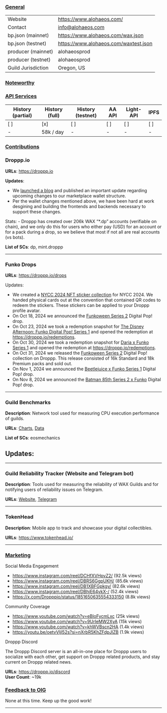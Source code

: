 ### <ins>General</ins>

|  |  |
| --- | --- |
| Website | https://www.alohaeos.com/ |
| Contact | info@alohaeos.com |
| bp.json (mainnet) | https://www.alohaeos.com/wax.json |
| bp.json (testnet) | https://www.alohaeos.com/waxtest.json |
| producer (mainnet) | alohaeosprod |
| producer (testnet) | alohaeosprod |
| Guild Jurisdiction | Oregon, US |

### <ins>Noteworthy</ins>


### <ins>API Services</ins>

| History (partial) | History (full) | History (testnet) | AA API | Light-API  | IPFS |
|--------|--------|--------|--------|--------|--------|
| [ ] | [x] | [ ] | [ ] | [ ] | [ ] |  [ ] |
| - | 58k / day | - | - | - |  - |


### <ins>Contributions</ins>

### Droppp.io

**URLs**: https://droppp.io

**Updates**: 

- We [launched a blog](https://droppp.io/bloggg/) and published an important update regarding upcoming changes to our marketplace wallet structure.   
- Per the wallet changes mentioned above, we have been hard at work desgining and building the frontends and backends necessary to support these changes.   

Stats: - Droppp has created over 206k WAX “*.dp” accounts (verifiable on chain), and we only do this for users who either pay (USD) for an account or for a pack during a drop, so we believe that most if not all are real accounts (vs bots).

**List of SCs**: dp, mint.droppp

-------------------------------------------------------------------------------------------

### Funko Drops

**URLs**: https://droppp.io/drops

Updates:

- We created a [NYCC 2024 NFT sticker collection](https://wax.atomichub.io/explorer/collection/wax-mainnet/stckr.droppp) for NYCC 2024. We handed physical cards out at the convention that contained QR codes to redeem the stickers. These stickers can be applied to your Droppp profile avatar.   
- On Oct 18, 2024 we announced the [Funkoween Series 2](https://droppp.io/drop/234/funkoween-series-2/) Digital Pop! drop.   
- On Oct 23, 2024 we took a redemption snapshot for [The Disney Afternoon: Funko Digital Pop! Series 1](https://droppp.io/drop/204/the-disney-afternoon-series-1/) and opened the redemption at https://droppp.io/redemptions.
- On Oct 30, 2024 we took a redemption snapshot for [Daria x Funko Series 1](https://droppp.io/drop/207/daria-series-1/) and opened the redemption at https://droppp.io/redemptions.   
- On Oct 31, 2024 we released the [Funkoween Series 2](https://droppp.io/drop/234/funkoween-series-2/) Digital Pop! collection on Droppp. This release consisted of 16k Standard and 18k Premium packs and sold out.   
- On Nov 1, 2024 we announced the [Beetlejuice x Funko Series 1](https://droppp.io/drop/237/beetlejuice-series-1/) Digital Pop! drop.   
- On Nov 8, 2024 we announced the [Batman 85th Series 2 x Funko](https://droppp.io/drop/240/batman-85th-series-2/) Digital Pop! drop.   

-------------------------------------------------------------------------------------------

### Guild Benchmarks

**Description**: Network tool used for measuring CPU execution performance of guilds.   

**URLs**: [Charts](https://www.alohaeos.com/tools/benchmarks#networkId=11&timeframeId=4), [Data](https://wax.bloks.io/account/eosmechanics)

**List of SCs**: eosmechanics

**Updates**:
- 

---

### Guild Reliability Tracker (Website and Telegram bot)

**Description**: Tools used for measuring the reliability of WAX Guilds and for notifying users of reliability issues on Telegram.   

**URLs**: [Website](https://www.alohaeos.com/tools/reliability#networkId=11&timeframeId=10&sort=rank&sortDir=asc), [Telegram](https://t.me/WAX_Mainnet_Aloha_Tracker)


---

### TokenHead

**Description**: Mobile app to track and showcase your digital collectibles.   

**URLs**: https://www.tokenhead.io/

---

### <ins>Marketing</ins>

Social Media Engagement

- https://www.instagram.com/reel/DCHfXVHpvZ2/ (92.5k views)
- https://www.instagram.com/reel/DBRS6GgpUKH/ (85.6k views)
- https://www.instagram.com/reel/DB1XBFGpkgv/ (82.6k views)
- https://www.instagram.com/reel/DBhjE64ykX-/ (52.4k views)
- https://x.com/Dropppio/status/1851650635554333150 (8.8k views)

Community Coverage

- https://www.youtube.com/watch?v=eBloFycmLxc (25k views)
- https://www.youtube.com/watch?v=9UrIeMW2XyA (15k views)
- https://www.youtube.com/watch?v=khWVBscn2HA (1.4k views)
- https://youtu.be/oetvVljl52s?si=nXrbR5KhZFdpJlZB (1.9k views)

Droppp Discord

The Droppp Discord server is an all-in-one place for Droppp users to socialize with each other, get support on Droppp related products, and stay current on Droppp related news.   

**URLs**: https://droppp.io/discord   
**User Count**: ~19k

### <ins>Feedback to OIG</ins>

None at this time. Keep up the good work!

----

